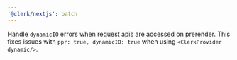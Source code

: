 ```yaml
---
'@clerk/nextjs': patch
---
```


Handle `dynamicIO` errors when request apis are accessed on prerender. This fixes issues with `ppr: true, dynamicIO: true` when using `<ClerkProvider dynamic/>`.
